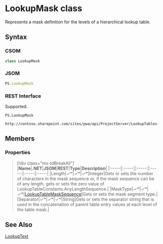 [comment]: # (Name:LookupMask)
[comment]: # (Name:Microsoft.ProjectServer.LookupMask)
[comment]: # (Type:class)
[comment]: # (Status:Verified)

# <a name="name"></a>LookupMask class

<a name="description"></a>Represents a mask definition for the levels of a hierarchical lookup table.

## <a name="syntax"></a>Syntax

### CSOM

```cs
class LookupMask 
```
### JSOM

```javascript
PS.LookupMask
```
### REST Interface

Supported.

```
PS.LookupMask

http://contoso.sharepoint.com/sites/pwa/api/ProjectServer/LookupTables('{tableid}')/Masks
```

## <a name="members"></a>Members

### <a name="properties"></a>Properties
> [!div class="mx-tdBreakAll"]
|**Name**|**.NET**|**JSOM**|**REST**|**Type**|**Description**|
|:-----|:-----:|:-----:|:-----:|:-----|:-----|
|<a name="Length"></a>Length|&#x2713;&#x02B7;|&#x2713;&#x02B7;|&#x2713;&#x02B7;|Integer|Gets or sets the number of characters in the mask sequence or, if the mask sequence can be of any length, gets or sets the zero value of LookupTableConstants.AnyLengthSequence.|
|<a name="MaskType"></a>MaskType|&#x2713;&#x02B7;|&#x2713;&#x02B7;|&#x2713;&#x02B7;|[LookupTableMaskSequence](LookupTableMaskSequence.md)|Gets or sets the mask segment type.|
|<a name="Separator"></a>Separator|&#x2713;&#x02B7;|&#x2713;&#x02B7;|&#x2713;&#x02B7;|String|Gets or sets the separator string that is used in the concatenation of parent table entry values at each level of the table mask.|

## <a name="seeAlso"></a>See Also

[LookupText](LookupText.md)<br/>
